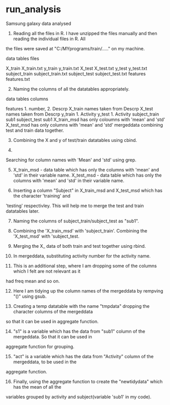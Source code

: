 run_analysis
============

Samsung galaxy data analysed

1. Reading all the files in R. I have unzipped the files manually and then reading the individual files in R. All   

  the files were saved at "C:/MYprograms/train/....." on my machine. 

data tables		    files

X_train 			 X_train.txt
y_train 			 y_train.txt
X_test 			 X_test.txt
y_test       		 y_test.txt
subject_train 		 subject_train.txt
subject_test                       subject_test.txt
features                             features.txt

2. Naming the columns of all the datatables appropriately.

data tables		columns

features			1. number, 2. Descrp
X_train			names taken from Descrp
X_test			names taken from Descrp
y_train			1. Activity
y_test			1. Activity
subject_train                  	sub1
subject_test		sub1
X_train_msd 		has only coloumns with 'mean' and 'std'
X_test_msd		has only columns with 'mean' and 'std'
mergeddata		combining test and train data together.


3. Combining the X and y of test/train datatables using cbind.

4. 
Searching for column names with 'Mean' and 'std' using grep.

5. X_train_msd - data table which has only the columns with 'mean' and 'std' in their variable name.
    X_test_msd -  data table which has only the columns with 'mean' and 'std' in their variable name.

6. Inserting a column "Subject" in X_train_msd and X_test_msd which has the character 'training' and 

'testing'  respectivley. This will help me to merge the test and train datatables later.

7. Naming the columns of subject_train/subject_test as "sub1".

8. Combining the 'X_train_msd' with 'subject_train'.  Combining the 'X_test_msd' with 'subject_test.

9. Merging the X_ data of both train and test together using rbind.

10. In mergeddata, substituting activity number for the activity name.

11. This is an additional step, where I am dropping some of the columns which I felt are not relevant as it 

had freq mean and so on.

12. Here I am tidying up the column names of the mergeddata by rempving "()" using gsub.

13. Creating a temp datatable with the name "tmpdata" dropping the character columns of the mergeddata 

so that it can be used in aggregate function.

14. "s1" is a variable which has the data from "sub1" column of the mergeddata. So that it can be used in 

aggregate function for grouping.

15. "act" is a variable which has the data from "Activity" column of the mergeddata, to be used in the 

aggregate function.

16. Finally, using the aggregate function to create the "newtidydata" which has the mean of all the 

variables grouped by activity and subject(variable 'sub1' in my code).
